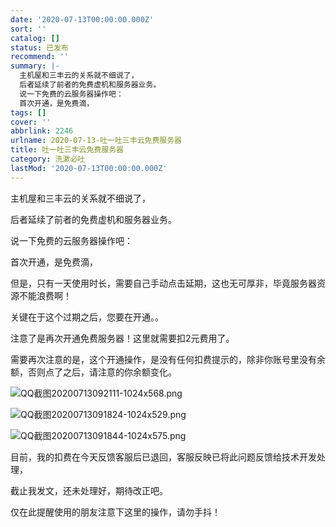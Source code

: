 ```yaml
---
date: '2020-07-13T00:00:00.000Z'
sort: ''
catalog: []
status: 已发布
recommend: ''
summary: |-
  主机屋和三丰云的关系就不细说了，
  后者延续了前者的免费虚机和服务器业务。
  说一下免费的云服务器操作吧：
  首次开通，是免费滴，
tags: []
cover: ''
abbrlink: 2246
urlname: 2020-07-13-吐一吐三丰云免费服务器
title: 吐一吐三丰云免费服务器
category: 洗漱必吐
lastMod: '2020-07-13T00:00:00.000Z'
---
```


主机屋和三丰云的关系就不细说了，


后者延续了前者的免费虚机和服务器业务。


说一下免费的云服务器操作吧：


首次开通，是免费滴，


但是，只有一天使用时长，需要自己手动点击延期，这也无可厚非，毕竟服务器资源不能浪费啊！


关键在于这个过期之后，您要在开通。。


注意了是再次开通免费服务器！这里就需要扣2元费用了。


需要再次注意的是，这个开通操作，是没有任何扣费提示的，除非你账号里没有余额，否则点了之后，请注意的你余额变化。


![QQ截图20200713092111-1024x568.png](http://image.bmqy.net/wp-content/uploads/2020/07/QQ截图20200713092111-1024x568.png)


![QQ截图20200713091824-1024x529.png](http://image.bmqy.net/wp-content/uploads/2020/07/QQ截图20200713091824-1024x529.png)


![QQ截图20200713091844-1024x575.png](http://image.bmqy.net/wp-content/uploads/2020/07/QQ截图20200713091844-1024x575.png)


目前，我的扣费在今天反馈客服后已退回，客服反映已将此问题反馈给技术开发处理，


截止我发文，还未处理好，期待改正吧。


仅在此提醒使用的朋友注意下这里的操作，请勿手抖！

